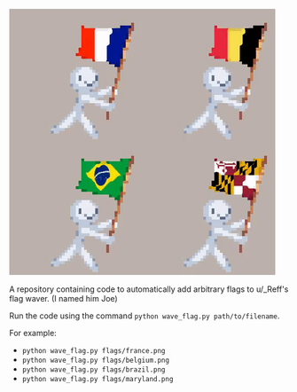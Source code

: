 
![Flag Examples](flags.gif)

A repository containing code to automatically add arbitrary flags to u/\_Reff's flag waver. (I named him Joe)

Run the code using the command `python wave_flag.py path/to/filename`.

For example:
 * `python wave_flag.py flags/france.png`
 * `python wave_flag.py flags/belgium.png`
 * `python wave_flag.py flags/brazil.png`
 * `python wave_flag.py flags/maryland.png`